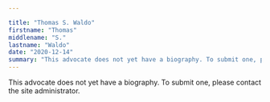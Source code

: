 ```yaml
---

title: "Thomas S. Waldo"
firstname: "Thomas"
middlename: "S."
lastname: "Waldo"
date: "2020-12-14"
summary: "This advocate does not yet have a biography. To submit one, please contact the site administrator."
---
```

This advocate does not yet have a biography. To submit one, please contact the site administrator.


